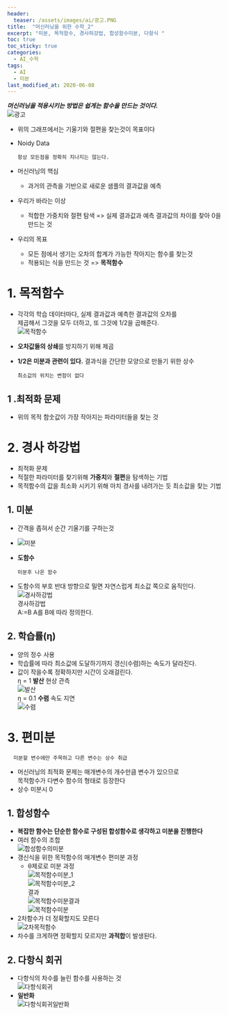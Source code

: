 ```yaml
---
header:
  teaser: /assets/images/ai/광고.PNG
title:  "머신러닝을 위한 수학_2"
excerpt: "미분, 목적함수, 경사하강법, 합성함수미분, 다항식 "
toc: true
toc_sticky: true
categories:
  - AI_수학
tags:
  - AI
  - 미분
last_modified_at: 2020-06-08
---
```


***머신러닝을 적용시키는 방법은 쉽게는 함수을 만드는 것이다.***  
![광고](/assets/images/ai/광고.PNG)  
* 위의 그래프에서는 기울기와 절편을 찾는것이 목표이다
* Noidy Data 
  
      항상 모든점을 정확히 지나지는 않는다.
      
* 머신러닝의 핵심
  * 과거의 관측을 기반으로 새로운 샘플의 결과값을 예측
  
* 우리가 바라는 이상
  * 적합한 가중치와 절편 탐색 => 실제 결과값과 예측 결과값의 차이를 찾아 0을 만드는 것
  
* 우리의 목표
  * 모든 점에서 생기는 오차의 합계가 가능한 작아지는 함수를 찾는것
  * 적용되는 식을 만드는 것 => **목적함수**
  
# 1. 목적함수
* 각각의 학습 데이터마다, 실제 결과값과 예측한 결과값의 오차를   
  제곱해서 그것을 모두 더하고, 또 그것에 1/2을 곱해준다.  
![목적함수](/assets/images/ai/목적함수.PNG)  
* **오차값들의 상쇄**를 방지하기 위해 제곱
* **1/2은 미분과 관련이 있다.** 결과식을 간단한 모양으로 만들기 위한 상수
  
      최소값의 위치는 변함이 없다

## 1 .최적화 문제
* 위의 목적 함숫값이 가장 작아지는 파라미터들을 찾는 것

# 2. 경사 하강법
  * 최적화 문제
  * 적절한 파라미터를 찾기위해 **가중치**와 **절편**을 탐색하는 기법
  * 목적함수의 값을 최소화 시키기 위해 마치 경사를 내려가는 듯 최소값을 찾는 기법
  
## 1. 미분
  * 간격을 좁혀서 순간 기울기를 구하는것
  * ![미분](/assets/images/ai/미분.PNG)
  
  * **도함수** 
      
        미분후 나온 함수 
  * 도함수의 부호 반대 방향으로 밀면 자연스럽게 최소값 쪽으로 움직인다.  
  ![경사하강법](/assets/images/ai/경사하강법.PNG)  
  경사하강법  
  A:=B A를 B에 따라 정의한다.
  
## 2. 학습률(η)
  * 양의 정수 사용
  * 학습률에 따라 최소값에 도달하기까지 갱신(수렴)하는 속도가 달라진다.
  * 값이 작을수록 정확하지만 시간이 오래걸린다.  
  η = 1 **발산** 현상 관측  
  ![발산](/assets/images/ai/발산.PNG)  
  η = 0.1 **수렴** 속도 지연  
  ![수렴](/assets/images/ai/수렴.PNG)  
    
# 3. 편미분
  
      미분할 변수에만 주목하고 다른 변수는 상수 취급
   
  
  * 머신러닝의 최적화 문제는 매개변수의 개수만큼 변수가 있으므로  
    목적함수가 다변수 함수의 형태로 등장한다
  * 상수 미분시 0
   
## 1. 합성함수
  * **복잡한 함수는 단순한 함수로 구성된 합성함수로 생각하고 미분을 진행한다**
  * 여러 함수의 조합  
    ![합성함수의미분](/assets/images/ai/합성함수의미분.PNG)  
  * 갱신식을 위한 목적함수의 매개변수 편미분 과정  
    * θ제로로 미분 과정  
      ![목적함수미분_1](/assets/images/ai/목적함수미분_1.PNG)  
      ![목적함수미분_2](/assets/images/ai/목적함수미분_2.PNG)  
      결과  
      ![목적함수미분결과](/assets/images/ai/목적함수미분결과.PNG)  
    ![목적함수미분](/assets/images/ai/목적함수미분.PNG)  
  * 2차함수가 더 정확할지도 모른다  
    ![2차목적함수](/assets/images/ai/2차목적함수.PNG)  
  * 차수를 크게하면 정확할지 모르지만 **과적합**이 발생된다.
## 2. 다항식 회귀
  * 다항식의 차수를 늘린 함수를 사용하는 것  
    ![다항식회귀](/assets/images/ai/다항식회귀.PNG) 
  * **일반화**  
    ![다항식회귀일반화](/assets/images/ai/다항식회귀일반화.PNG) 
